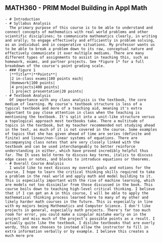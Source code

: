 ## MATH360 - PRIM Model Building in Appl Math
	- # Introduction
	- # Syllabus Analysis
	  The primary purpose of this course is to be able to understand and connect concepts of mathematics with real world problems and other scientific disciplines; to communicate mathematics clearly, in writing and orally; to engage effectively and efficiently in problem solving, as an individual and in cooperative situations. My professor wants us to be able to break a problem down to its raw, conceptual nature and effectively communicate it over multiple mediums. There are many different types of assignments to assist in teaching this, such as homework, exams, and partner projects. See *Figure 1* for a full breakdown of the course's point grading scale.
	- ### Figure 1
	  |**Title**|**Points**|
	  |2 in-class exams|100 points each|
	  |Homework|100 points|
	  |4 projects|400 points|
	  |1 project presentation|20 points|
	- # Textbook Analysis
	  Of importance with any class analysis is the textbook, the core medium of learning. My course's textbook structure is less of a typical textbook and more of a teaching aid, meaning it's extra important to pay close attention in class when the teaching is mentioning the textbook. It's split into a unit-like structure versus a topological approach most textbooks take. There a multitude of topics in the textbook, but my teacher recommended not studying ahead in the text, as much of it is not covered in the course. Some examples of topics that she has given ahead of time are series (definite and finite) and linear/non-linear systems of equations. There are accompanying class notes that are very closely linked with the textbook and can be used interchangeably to better reinforce understanding in either, which have proved incredibly helpful thus far. The It uses bold terms to discuss key terms, italics to discuss edge cases or notes, and blocks to introduce equations or theorems.
	- # Overall Course Analysis
	  I would like to next discuss my overall goals and notions for the course. I hope to learn the critical thinking skills required to take a problem in the real world and apply math and model building to it. This is especially important with the rise of machine learning, which are models not too dissimilar from those discussed in the book. This course boils down to teaching high-level critical thinking. I believe that if I can get an A in this course, I will be able to apply the mathematical thinking process learned here to many of my other and likely harder math courses in the future. This is especially in line with my majors being Mathematics and Computer Science. I don't like projects in general, especially math projects. There's far too much room for error, you could make a singular mistake early on in the project and miss much of the project's possible points as a result. I actually quite like the textbook, I dislike textbooks that are overly wordy, this one chooses to instead allow the instructor to fill in extra information verbally or by example. I believe this creates a much more pre